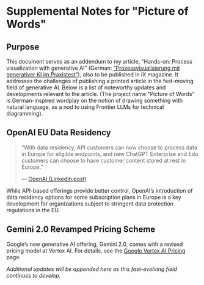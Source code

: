 # Supplemental Notes for "Picture of Words"

## Purpose
This document serves as an addendum to my article, “Hands-on: Process visualization with generative AI” (German: [“Prozessvisualisierung mit generativer KI im Praxistest”](https://www.heise.de/ratgeber/Prozessvisualisierung-mit-generativer-KI-im-Praxistest-10266093.html?seite=all)), also to be published in iX magazine. It addresses the challenges of publishing a printed article in the fast-moving field of generative AI. Below is a list of noteworthy updates and developments relevant to the article. (The project name "Picture of Words" is German-inspired wordplay on the notion of drawing something with natural language, as a nod to using Frontier LLMs for technical diagramming).

## OpenAI EU Data Residency
> “With data residency, API customers can now choose to process data in Europe for eligible endpoints, and new ChatGPT Enterprise and Edu customers can choose to have customer content stored at rest in Europe.”
>
> — [OpenAI (LinkedIn post)](https://www.linkedin.com/posts/openai_introducing-data-residency-in-europe-activity-7293148067657134080-8Tmy)

While API-based offerings provide better control, OpenAI’s introduction of data residency options for some subscription plans in Europe is a key development for organizations subject to stringent data protection regulations in the EU.

## Gemini 2.0 Revamped Pricing Scheme
Google’s new generative AI offering, Gemini 2.0, comes with a revised pricing model at Vertex AI. For details, see the [Google Vertex AI Pricing](https://cloud.google.com/vertex-ai/generative-ai/pricing) page.

*Additional updates will be appended here as this fast-evolving field continues to develop.*

